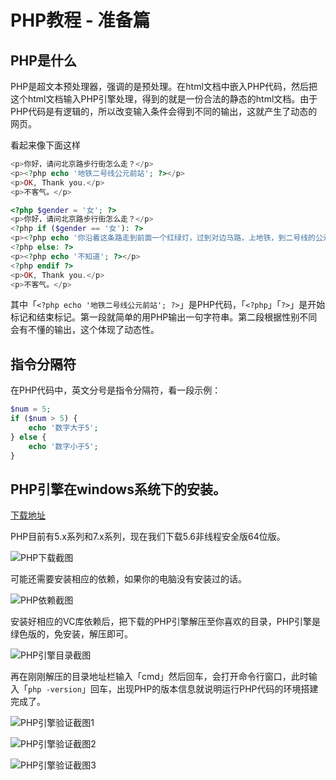 # PHP教程 - 准备篇

## PHP是什么

PHP是超文本预处理器，强调的是预处理。在html文档中嵌入PHP代码，然后把这个html文档输入PHP引擎处理，得到的就是一份合法的静态的html文档。由于PHP代码是有逻辑的，所以改变输入条件会得到不同的输出，这就产生了动态的网页。

看起来像下面这样

```php
<p>你好，请问北京路步行街怎么走？</p>
<p><?php echo '地铁二号线公元前站'; ?></p>
<p>OK, Thank you.</p>
<p>不客气。</p>
```

```php
<?php $gender = '女'; ?>
<p>你好，请问北京路步行街怎么走？</p>
<?php if ($gender == '女'): ?>
<p><?php echo '你沿着这条路走到前面一个红绿灯，过到对边马路，上地铁，到二号线的公元前站，D出口'; ?></p>
<?php else: ?>
<p><?php echo '不知道'; ?></p>
<?php endif ?>
<p>OK, Thank you.</p>
<p>不客气。</p>
```

其中「`<?php echo '地铁二号线公元前站'; ?>`」是PHP代码，「`<?php`」「`?>`」是开始标记和结束标记。第一段就简单的用PHP输出一句字符串。第二段根据性别不同会有不懂的输出，这个体现了动态性。

## 指令分隔符
在PHP代码中，英文分号是指令分隔符，看一段示例：
```php
$num = 5;
if ($num > 5) {
    echo '数字大于5';
} else {
    echo '数字小于5';
}
```

## PHP引擎在windows系统下的安装。

[下载地址](http://windows.php.net/qa/)

PHP目前有5.x系列和7.x系列，现在我们下载5.6非线程安全版64位版。

![PHP下载截图](/images/learn/php-download.png)

可能还需要安装相应的依赖，如果你的电脑没有安装过的话。

![PHP依赖截图](/images/learn/php-depend.png)

安装好相应的VC库依赖后，把下载的PHP引擎解压至你喜欢的目录，PHP引擎是绿色版的，免安装，解压即可。

![PHP引擎目录截图](/images/learn/php-engin.png)

再在刚刚解压的目录地址栏输入「cmd」然后回车，会打开命令行窗口，此时输入「`php -version`」回车，出现PHP的版本信息就说明运行PHP代码的环境搭建完成了。

![PHP引擎验证截图1](/images/learn/php-1.png)

![PHP引擎验证截图2](/images/learn/php-2.png)

![PHP引擎验证截图3](/images/learn/php-3.png)